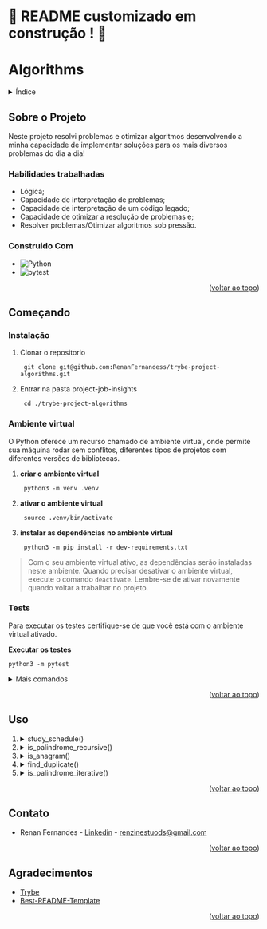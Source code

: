 <a name="readme-top"></a>
# :construction: README customizado em construção ! :construction:
<!-- Olá, Tryber!
Esse é apenas um arquivo inicial para o README do seu projeto no qual você pode customizar e reutilizar todas as vezes que for executar o trybe-publisher.

Para deixá-lo com a sua cara, basta alterar o seguinte arquivo da sua máquina: ~/.student-repo-publisher/custom/_NEW_README.md

É essencial que você preencha esse documento por conta própria, ok?
Não deixe de usar nossas dicas de escrita de README de projetos, e deixe sua criatividade brilhar!
:warning: IMPORTANTE: você precisa deixar nítido:
- quais arquivos/pastas foram desenvolvidos por você; 
- quais arquivos/pastas foram desenvolvidos por outra pessoa estudante;
- quais arquivos/pastas foram desenvolvidos pela Trybe.
-->
# Algorithms

<details>
  <summary>Índice</summary>
  <ol>
    <li>
      <a href="#sobre-o-projeto">Sobre o Projeto</a>
      <ul>
        <li><a href="#construido-com">Construido Com</a></li>
      </ul>
    </li>
    <li>
      <a href="#começando">Começando</a>
      <ul>
        <li><a href="#instalação">Instalação</a></li>
        <li><a href="#ambiente-virtual">Ambiente virtual</a></li>
        <li><a href="#tests">Tests</a></li>
      </ul>
    </li>
    <li><a href="#uso">Uso</a></li>
    <li><a href="#contato">Contato</a></li>
    <li><a href="#agradecimentos">Agradecimentos</a></li>
  </ol>
</details>

## Sobre o Projeto
 
Neste projeto resolvi problemas e otimizar algoritmos desenvolvendo a minha capacidade de implementar soluções para os mais diversos problemas do dia a dia!

### Habilidades trabalhadas

* Lógica;
* Capacidade de interpretação de problemas;
* Capacidade de interpretação de um código legado;
* Capacidade de otimizar a resolução de problemas e;
* Resolver problemas/Otimizar algoritmos sob pressão.

### Construido Com

* ![Python](https://img.shields.io/badge/python-3670A0?style=for-the-badge&logo=python&logoColor=ffdd54)
* ![pytest](https://img.shields.io/badge/pytest-3670A0?style=for-the-badge&logo=pytest&logoColor=ffdd54)

<p align="right">(<a href="#readme-top">voltar ao topo</a>)</p>

## Começando

### Instalação

1. Clonar o repositorio

        git clone git@github.com:RenanFernandess/trybe-project-algorithms.git

2. Entrar na pasta project-job-insights

        cd ./trybe-project-algorithms

### Ambiente virtual

O Python oferece um recurso chamado de ambiente virtual, onde permite sua máquina rodar sem conflitos, diferentes tipos de projetos com diferentes versões de bibliotecas.

1. **criar o ambiente virtual**

        python3 -m venv .venv

2. **ativar o ambiente virtual**

        source .venv/bin/activate

3. **instalar as dependências no ambiente virtual**

        python3 -m pip install -r dev-requirements.txt

> Com o seu ambiente virtual ativo, as dependências serão instaladas neste ambiente.
  Quando precisar desativar o ambiente virtual, execute o comando `deactivate`. Lembre-se de ativar novamente quando voltar a trabalhar no projeto.

### Tests

 Para executar os testes certifique-se de que você está com o ambiente virtual ativado.

  <strong>Executar os testes</strong>

    python3 -m pytest

  <details>
  <summary>Mais comandos</summary>
  
   O arquivo `pyproject.toml` já configura corretamente o pytest. Entretanto, caso você tenha problemas com isso e queira explicitamente uma saída completa, o comando é:

  ```bash
  python3 -m pytest -s -vv
  ```

  Caso precise executar apenas um arquivo de testes basta executar o comando:

  ```bash
  python3 -m pytest tests/nomedoarquivo.py
  ```

  Caso precise executar apenas uma função de testes basta executar o comando:

  ```bash
  python3 -m pytest -k nome_da_func_de_tests
  ```

  Para executar um teste específico de um arquivo, basta executar o comando:

  ```bash
  python3 -m pytest tests/nomedoarquivo.py::test_nome_do_teste
  ```

</details>

<p align="right">(<a href="#readme-top">voltar ao topo</a>)</p>

## Uso

1. <details>
      <summary>study_schedule()</summary>
  
        study_schedule(permanence_period: list[(1, 2)], target_time: int)
      
      - Ex:
  
            # estudante             1       2       3       4       5       6
            permanence_period = [(2, 2), (1, 2), (2, 3), (1, 5), (4, 5), (4, 5)]
            
            study_schedule(permanence_period, 5) # saída: 3, pois a quarta, a quinta e a sexta pessoa estudante ainda estavam estudando nesse horário.
            study_schedule(permanence_period, 4) # saída: 3, pois a quinta e a sexta pessoa estudante começaram a estudar nesse horário e a quarta ainda estava estudando.
            study_schedule(permanence_period, 3) # saída: 2, pois a terceira e a quarta pessoa estudante ainda estavam estudando nesse horário.
            study_schedule(permanence_period, 2) # saída: 4, pois a primeira, a segunda, a terceira e a quarta pessoa estudante estavam estudando nesse horário.
            study_schedule(permanence_period, 1) # saída: 2, pois a segunda e a quarta pessoa estudante estavam estudando nesse horário.
  
      - Retornos
        * Retorna a `quantidade de estudantes` presentes para uma entrada específica;
        * Retorna `None` se em permanence_period houver alguma entrada inválida;
        * Retorna `None` se target_time recebe um valor vazio;

    </details>

2. <details>
      <summary>is_palindrome_recursive()</summary>
      A função irá determinar se uma palavra é um palíndromo ou não. A função irá receber uma string de parâmetro e o retorno será um booleano, True ou False.

  
        is_palindrome_recursive(word: str, low_index=0)

      Mas o que é um palíndromo?

      > Um palíndromo é uma palavra, frase ou número que mantém seu sentido mesmo sendo lido de trás para frente. Por exemplo, "ABCBA".
  
      - Ex:
          
              is_palindrome_recursive("ANA") # saída: True
              is_palindrome_recursive("SOCOS") # saída: True
              is_palindrome_recursive("COXINHA") # saída: False
              is_palindrome_recursive("AGUA") # saída: False
            
      - Retornos
  
        * Retorna `True` se a palavra passada por parâmetro for um palíndromo;
        * Retorna `False` se a palavra passada por parâmetro não for um palíndromo;
        * Retorna `False` se nenhuma palavra for passada por parâmetro.
        
    </details>
3. <details>
      <summary>is_anagram()</summary>

        is_anagram(first_string, second_string)
  
      - Ex:
          
          
            
      - Retornos
        
    </details>
4. <details>
      <summary>find_duplicate()</summary>
  
        find_duplicate(nums)
  
      - Ex:
          
          
            
      - Retornos
        
   </details>
5. <details>
      <summary>is_palindrome_iterative()</summary>
  
        is_palindrome_iterative(word)
  
      - Ex:
          
          
            
      - Retornos
        
   </details>

<p align="right">(<a href="#readme-top">voltar ao topo</a>)</p>

## Contato

* Renan Fernandes - [Linkedin](https://www.linkedin.com/in/orenanfernandes/) - renzinestuods@gmail.com

<p align="right">(<a href="#readme-top">voltar ao topo</a>)</p>

## Agradecimentos

* [Trybe](https://www.betrybe.com/)
* [Best-README-Template](https://github.com/othneildrew/Best-README-Template)

<p align="right">(<a href="#readme-top">voltar ao topo</a>)</p>

